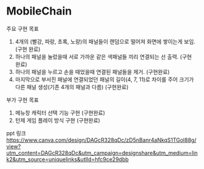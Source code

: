 # MobileChain
주요 구현 목표
1. 4개의 (빨강, 파랑, 초록, 노랑)의 패널들이 랜덤으로 떨어져 화면에 쌓이는게 보임. (구현 완료)
2. 하나의 패널을 눌렀을때 서로 가까운 같은 색패널들 끼리 연결되는 선 출력. (구현 완료)
3. 하나의 패널을 누르고 손을 때었을때 연결된 패널들을 제거. (구현완료)
4. 마지막으로 부서진 패널에 연결되었던 패널의 길이(4, 7, 11)로 차이를 주어 크기가 다른 패널 생성(기존 4개의 패널과 다름) (구현완료)

부가 구현 목표
1. 메뉴창 캐릭터 선택 기능 구현 (구현완료)
2. 턴제 게임 플레이 방식 구현 (구현완료)

ppt 링크
https://www.canva.com/design/DAGcR328qDc/zD5nBanr4aNkqS1TGol88g/view?utm_content=DAGcR328qDc&utm_campaign=designshare&utm_medium=link2&utm_source=uniquelinks&utlId=hfc9ce29dbb
